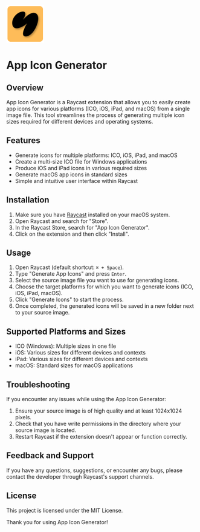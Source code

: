 <img src="assets/command-icon.png" width="100" height="100" alt="App Icon Generator Logo">

# App Icon Generator

## Overview
App Icon Generator is a Raycast extension that allows you to easily create app icons for various platforms (ICO, iOS, iPad, and macOS) from a single image file. This tool streamlines the process of generating multiple icon sizes required for different devices and operating systems.

## Features
- Generate icons for multiple platforms: ICO, iOS, iPad, and macOS
- Create a multi-size ICO file for Windows applications
- Produce iOS and iPad icons in various required sizes
- Generate macOS app icons in standard sizes
- Simple and intuitive user interface within Raycast

## Installation
1. Make sure you have [Raycast](https://raycast.com/) installed on your macOS system.
2. Open Raycast and search for "Store".
3. In the Raycast Store, search for "App Icon Generator".
4. Click on the extension and then click "Install".

## Usage
1. Open Raycast (default shortcut: `⌘ + Space`).
2. Type "Generate App Icons" and press `Enter`.
3. Select the source image file you want to use for generating icons.
4. Choose the target platforms for which you want to generate icons (ICO, iOS, iPad, macOS).
5. Click "Generate Icons" to start the process.
6. Once completed, the generated icons will be saved in a new folder next to your source image.

## Supported Platforms and Sizes
- ICO (Windows): Multiple sizes in one file
- iOS: Various sizes for different devices and contexts
- iPad: Various sizes for different devices and contexts
- macOS: Standard sizes for macOS applications

## Troubleshooting
If you encounter any issues while using the App Icon Generator:
1. Ensure your source image is of high quality and at least 1024x1024 pixels.
2. Check that you have write permissions in the directory where your source image is located.
3. Restart Raycast if the extension doesn't appear or function correctly.

## Feedback and Support
If you have any questions, suggestions, or encounter any bugs, please contact the developer through Raycast's support channels.

## License
This project is licensed under the MIT License.

Thank you for using App Icon Generator!
